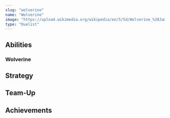 ```yaml
---
slug: "wolverine"
name: "Wolverine"
image: "https://upload.wikimedia.org/wikipedia/en/5/5d/Wolverine_%28James_%27Logan%27_Howlett%29.png"
type: "Duelist"
---
```


[//]: # (TODO: Add description for Wolverine)
[//]: # (![image]&#40;{{.image}}&#41;)

## Abilities

### Wolverine

[//]: # (TODO: Add abilities for Wolverine)

## Strategy

[//]: # (TODO: Add strategy for Wolverine)

## Team-Up

[//]: # (TODO: Add team-up for Wolverine)

## Achievements

[//]: # (TODO: Add achievements for Wolverine)
